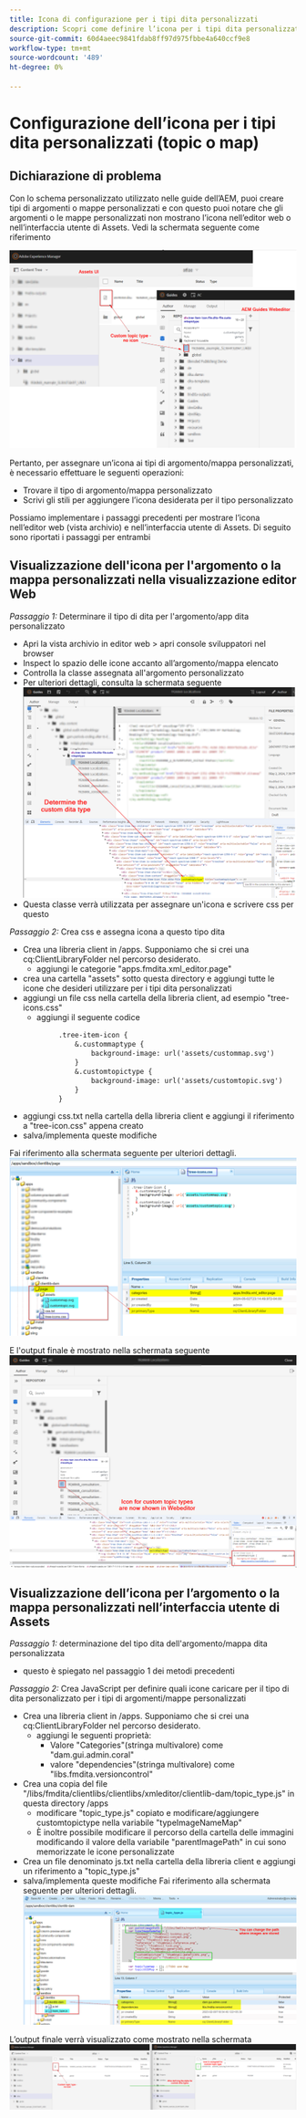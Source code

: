 ```yaml
---
title: Icona di configurazione per i tipi dita personalizzati
description: Scopri come definire l’icona per i tipi dita personalizzati per visualizzarne l’icona in diverse interfacce in AEM
source-git-commit: 60d4aeec9841fdab8ff97d975fbbe4a640ccf9e8
workflow-type: tm+mt
source-wordcount: '489'
ht-degree: 0%

---
```


# Configurazione dell’icona per i tipi dita personalizzati (topic o map)


## Dichiarazione di problema

Con lo schema personalizzato utilizzato nelle guide dell’AEM, puoi creare tipi di argomenti o mappe personalizzati e con questo puoi notare che gli argomenti o le mappe personalizzati non mostrano l’icona nell’editor web o nell’interfaccia utente di Assets. Vedi la schermata seguente come riferimento

![schermata di riferimento](../assets/authoring/custom-ditatype-icon-notshown.png)


Pertanto, per assegnare un’icona ai tipi di argomento/mappa personalizzati, è necessario effettuare le seguenti operazioni:
- Trovare il tipo di argomento/mappa personalizzato
- Scrivi gli stili per aggiungere l’icona desiderata per il tipo personalizzato


Possiamo implementare i passaggi precedenti per mostrare l’icona nell’editor web (vista archivio) e nell’interfaccia utente di Assets. Di seguito sono riportati i passaggi per entrambi


## Visualizzazione dell&#39;icona per l&#39;argomento o la mappa personalizzati nella visualizzazione editor Web

_Passaggio 1:_ Determinare il tipo di dita per l&#39;argomento/app dita personalizzato
- Apri la vista archivio in editor web > apri console sviluppatori nel browser
- Inspect lo spazio delle icone accanto all’argomento/mappa elencato
- Controlla la classe assegnata all&#39;argomento personalizzato
- Per ulteriori dettagli, consulta la schermata seguente ![Guarda la schermata](../assets/authoring/custom-ditatype-icon-knowditatype.png)
- Questa classe verrà utilizzata per assegnare un&#39;icona e scrivere css per questo

_Passaggio 2:_ Crea css e assegna icona a questo tipo dita
- Crea una libreria client in /apps. Supponiamo che si crei una cq:ClientLibraryFolder nel percorso desiderato.
   - aggiungi le categorie &quot;apps.fmdita.xml_editor.page&quot;
- crea una cartella &quot;assets&quot; sotto questa directory e aggiungi tutte le icone che desideri utilizzare per i tipi dita personalizzati
- aggiungi un file css nella cartella della libreria client, ad esempio &quot;tree-icons.css&quot;
   - aggiungi il seguente codice

```
            .tree-item-icon {
                &.custommaptype {
                    background-image: url('assets/custommap.svg')
                }
                &.customtopictype {
                    background-image: url('assets/customtopic.svg')
                }
            }
```

- aggiungi css.txt nella cartella della libreria client e aggiungi il riferimento a &quot;tree-icon.css&quot; appena creato
- salva/implementa queste modifiche

Fai riferimento alla schermata seguente per ulteriori dettagli.
![Fai riferimento alla schermata](../assets/authoring/custom-ditatype-icon-define-webeditor-styles.png)

E l&#39;output finale è mostrato nella schermata seguente
![mostrato nella schermata](../assets/authoring/custom-ditatype-icon-webeditor-showstyles.png)


## Visualizzazione dell’icona per l’argomento o la mappa personalizzati nell’interfaccia utente di Assets

_Passaggio 1:_ determinazione del tipo dita dell&#39;argomento/mappa dita personalizzata
- questo è spiegato nel passaggio 1 dei metodi precedenti

_Passaggio 2:_ Crea JavaScript per definire quali icone caricare per il tipo di dita personalizzato per i tipi di argomenti/mappe personalizzati
- Crea una libreria client in /apps. Supponiamo che si crei una cq:ClientLibraryFolder nel percorso desiderato.
   - aggiungi le seguenti proprietà:
      - Valore &quot;Categories&quot;(stringa multivalore) come &quot;dam.gui.admin.coral&quot;
      - valore &quot;dependencies&quot;(stringa multivalore) come &quot;libs.fmdita.versioncontrol&quot;
- Crea una copia del file &quot;/libs/fmdita/clientlibs/clientlibs/xmleditor/clientlib-dam/topic_type.js&quot; in questa directory /apps
   - modificare &quot;topic_type.js&quot; copiato e modificare/aggiungere customtopictype nella variabile &quot;typeImageNameMap&quot;
   - È inoltre possibile modificare il percorso della cartella delle immagini modificando il valore della variabile &quot;parentImagePath&quot; in cui sono memorizzate le icone personalizzate
- Crea un file denominato js.txt nella cartella della libreria client e aggiungi un riferimento a &quot;topic_type.js&quot;
- salva/implementa queste modifiche Fai riferimento alla schermata seguente per ulteriori dettagli.
  ![Fai riferimento alla schermata](../assets/authoring/custom-ditatype-icon-define-assetsui-styles.png)

L’output finale verrà visualizzato come mostrato nella schermata ![mostrato nella schermata](../assets/authoring/custom-ditatype-icon-assetsui-showstyles.png)